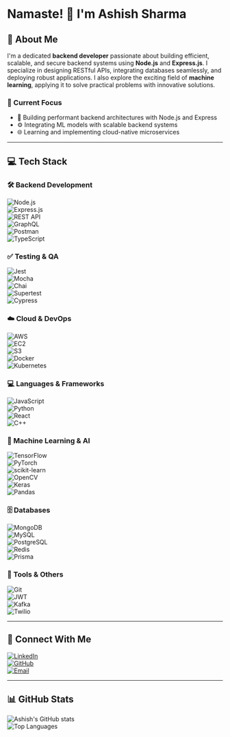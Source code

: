 # Namaste! 👋 I'm Ashish Sharma

## 🚀 About Me

I'm a dedicated **backend developer** passionate about building efficient, scalable, and secure backend systems using **Node.js** and **Express.js**. I specialize in designing RESTful APIs, integrating databases seamlessly, and deploying robust applications. I also explore the exciting field of **machine learning**, applying it to solve practical problems with innovative solutions.

### 🎯 Current Focus

- 🔭 Building performant backend architectures with Node.js and Express  
- ⚙️ Integrating ML models with scalable backend systems  
- 🌐 Learning and implementing cloud-native microservices

---

## 💻 Tech Stack

### 🛠️ Backend Development  
![Node.js](https://img.shields.io/badge/Node.js-339933?style=for-the-badge&logo=nodedotjs&logoColor=white)  
![Express.js](https://img.shields.io/badge/Express.js-000000?style=for-the-badge&logo=express&logoColor=white)  
![REST API](https://img.shields.io/badge/REST_API-FF6F00?style=for-the-badge&logo=rest&logoColor=white)  
![GraphQL](https://img.shields.io/badge/GraphQL-E10098?style=for-the-badge&logo=graphql&logoColor=white)  
![Postman](https://img.shields.io/badge/Postman-FF6C37?style=for-the-badge&logo=postman&logoColor=white)  
![TypeScript](https://img.shields.io/badge/TypeScript-007ACC?style=for-the-badge&logo=typescript&logoColor=white)

### ✅ Testing & QA  
![Jest](https://img.shields.io/badge/Jest-C21325?style=for-the-badge&logo=jest&logoColor=white)  
![Mocha](https://img.shields.io/badge/Mocha-8D6748?style=for-the-badge&logo=mocha&logoColor=white)  
![Chai](https://img.shields.io/badge/Chai-A30701?style=for-the-badge&logo=chai&logoColor=white)  
![Supertest](https://img.shields.io/badge/Supertest-000000?style=for-the-badge&logo=supertest&logoColor=white)  
![Cypress](https://img.shields.io/badge/Cypress-17202C?style=for-the-badge&logo=cypress&logoColor=white)

### ☁️ Cloud & DevOps  
![AWS](https://img.shields.io/badge/AWS-232F3E?style=for-the-badge&logo=amazon-aws&logoColor=white)  
![EC2](https://img.shields.io/badge/EC2-FF9900?style=for-the-badge&logo=amazon-ec2&logoColor=white)  
![S3](https://img.shields.io/badge/S3-569A31?style=for-the-badge&logo=amazon-s3&logoColor=white)  
![Docker](https://img.shields.io/badge/Docker-2496ED?style=for-the-badge&logo=docker&logoColor=white)  
![Kubernetes](https://img.shields.io/badge/Kubernetes-326CE5?style=for-the-badge&logo=kubernetes&logoColor=white)

### 💻 Languages & Frameworks  
![JavaScript](https://img.shields.io/badge/JavaScript-F7DF1E?style=for-the-badge&logo=javascript&logoColor=black)  
![Python](https://img.shields.io/badge/Python-3776AB?style=for-the-badge&logo=python&logoColor=white)  
![React](https://img.shields.io/badge/React-20232A?style=for-the-badge&logo=react&logoColor=61DAFB)  
![C++](https://img.shields.io/badge/C%2B%2B-00599C?style=for-the-badge&logo=c%2B%2B&logoColor=white)

### 🧠 Machine Learning & AI  
![TensorFlow](https://img.shields.io/badge/TensorFlow-FF6F00?style=for-the-badge&logo=tensorflow&logoColor=white)  
![PyTorch](https://img.shields.io/badge/PyTorch-EE4C2C?style=for-the-badge&logo=pytorch&logoColor=white)  
![scikit-learn](https://img.shields.io/badge/scikit_learn-F7931E?style=for-the-badge&logo=scikit-learn&logoColor=white)  
![OpenCV](https://img.shields.io/badge/OpenCV-27338e?style=for-the-badge&logo=opencv&logoColor=white)  
![Keras](https://img.shields.io/badge/Keras-D00000?style=for-the-badge&logo=keras&logoColor=white)  
![Pandas](https://img.shields.io/badge/Pandas-150458?style=for-the-badge&logo=pandas&logoColor=white)

### 🗄️ Databases  
![MongoDB](https://img.shields.io/badge/MongoDB-4EA94B?style=for-the-badge&logo=mongodb&logoColor=white)  
![MySQL](https://img.shields.io/badge/MySQL-00000F?style=for-the-badge&logo=mysql&logoColor=white)  
![PostgreSQL](https://img.shields.io/badge/PostgreSQL-316192?style=for-the-badge&logo=postgresql&logoColor=white)  
![Redis](https://img.shields.io/badge/Redis-DC382D?style=for-the-badge&logo=redis&logoColor=white)  
![Prisma](https://img.shields.io/badge/Prisma-2D3748?style=for-the-badge&logo=prisma&logoColor=white)

### 🧰 Tools & Others  
![Git](https://img.shields.io/badge/Git-F05032?style=for-the-badge&logo=git&logoColor=white)  
![JWT](https://img.shields.io/badge/JWT-000000?style=for-the-badge&logo=JSON%20web%20tokens&logoColor=white)  
![Kafka](https://img.shields.io/badge/Kafka-231F20?style=for-the-badge&logo=apache-kafka&logoColor=white)  
![Twilio](https://img.shields.io/badge/Twilio-F22F46?style=for-the-badge&logo=twilio&logoColor=white)

---

## 🤝 Connect With Me

[![LinkedIn](https://img.shields.io/badge/LinkedIn-0077B5?style=for-the-badge&logo=linkedin&logoColor=white)](https://linkedin.com) <!-- Update if you have a LinkedIn -->  
[![GitHub](https://img.shields.io/badge/GitHub-100000?style=for-the-badge&logo=github&logoColor=white)](https://github.com/Ash1327)  
[![Email](https://img.shields.io/badge/Email-D14836?style=for-the-badge&logo=gmail&logoColor=white)](mailto:ashishsharma10436@gmail.com)

---

## 📊 GitHub Stats

![Ashish's GitHub stats](https://github-readme-stats.vercel.app/api?username=Ash1327&show_icons=true&theme=radical)  
![Top Languages](https://github-readme-stats.vercel.app/api/top-langs/?username=Ash1327&layout=compact&theme=radical)
